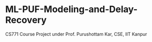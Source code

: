 # ML-PUF-Modeling-and-Delay-Recovery
CS771 Course Project under Prof. Purushottam Kar, CSE, IIT Kanpur
